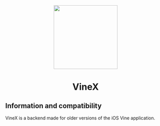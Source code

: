 <div align="center">
   <img src="https://blog.bag-xml.com/amber/static/resources/vine-x-tweak.png" height="200" width="200">
   <h1> VineX 
   </h1>
</div>

## Information and compatibility

VineX is a backend made for older versions of the iOS Vine application.
